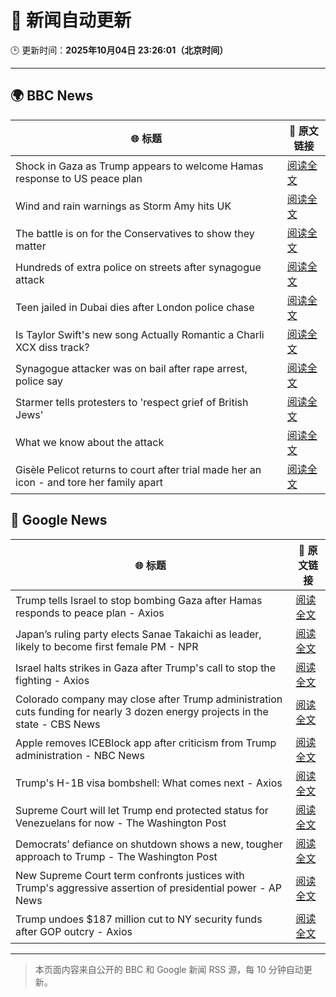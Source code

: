 # 🧠 新闻自动更新

🕒 更新时间：**2025年10月04日 23:26:01（北京时间）**

---

## 🌍 BBC News

| 🌐 标题 | 🔗 原文链接 |
|--------|-------------|
| Shock in Gaza as Trump appears to welcome Hamas response to US peace plan | [阅读全文](https://www.bbc.com/news/articles/c15k199j1x3o?at_medium=RSS&at_campaign=rss) |
| Wind and rain warnings as Storm Amy hits UK | [阅读全文](https://www.bbc.com/news/articles/c0lky9nn948o?at_medium=RSS&at_campaign=rss) |
| The battle is on for the Conservatives to show they matter | [阅读全文](https://www.bbc.com/news/articles/c864dzn827xo?at_medium=RSS&at_campaign=rss) |
| Hundreds of extra police on streets after synagogue attack | [阅读全文](https://www.bbc.com/news/articles/crkj50gd217o?at_medium=RSS&at_campaign=rss) |
| Teen jailed in Dubai dies after London police chase | [阅读全文](https://www.bbc.com/news/articles/c3e7yyjw77qo?at_medium=RSS&at_campaign=rss) |
| Is Taylor Swift's new song Actually Romantic a Charli XCX diss track? | [阅读全文](https://www.bbc.com/news/articles/ckg24xvyzxwo?at_medium=RSS&at_campaign=rss) |
| Synagogue attacker was on bail after rape arrest, police say | [阅读全文](https://www.bbc.com/news/articles/cly97ervz1zo?at_medium=RSS&at_campaign=rss) |
| Starmer tells protesters to 'respect grief of British Jews' | [阅读全文](https://www.bbc.com/news/articles/ckgy8kvvkp3o?at_medium=RSS&at_campaign=rss) |
| What we know about the attack | [阅读全文](https://www.bbc.com/news/articles/cd63p1djgd7o?at_medium=RSS&at_campaign=rss) |
| Gisèle Pelicot returns to court after trial made her an icon - and tore her family apart | [阅读全文](https://www.bbc.com/news/articles/cvg4l80gz7eo?at_medium=RSS&at_campaign=rss) |

## 📰 Google News

| 🌐 标题 | 🔗 原文链接 |
|--------|-------------|
| Trump tells Israel to stop bombing Gaza after Hamas responds to peace plan - Axios | [阅读全文](https://news.google.com/rss/articles/CBMif0FVX3lxTE1vUzN3NUNhdW5KdGZNLW0tdndmRk0tU3p3aDhxMkdHLW84YVJCTGR0RnFvTl8zVHNLU090NTBfMEpzN3JFbUQ1VERoV1phR1RRX1g0QXhnWmk3ektQTFdNZFBDcm8ydERPWVI3U01vaGZfMHR5cy1jTm5qV1NYLVE?oc=5) |
| Japan’s ruling party elects Sanae Takaichi as leader, likely to become first female PM - NPR | [阅读全文](https://news.google.com/rss/articles/CBMinAFBVV95cUxNaDZBOGt6YlJaMEhQWTkzbF8zX3ktbGVBbDhiaTJPZ0JFMTJsWUxRajk2M3ZNWVoyV2hiWGY2R2h2YWRjY2l0RE5lOWJpbWM4d1ZTWkhqN1ctenppdnFSRllZbHdWbFVJcFNIMDdSdzl2THB1dHoyTHNheEw5VHhVZk5ZU3gyUnYtUHdwR3VVMXZYdGNIdGh0M3laNkg?oc=5) |
| Israel halts strikes in Gaza after Trump's call to stop the fighting - Axios | [阅读全文](https://news.google.com/rss/articles/CBMiggFBVV95cUxOV0l0eW1melhVdVBTd3BVdGpMeXFIWkpYY0h3a19KWVFYY0tjblFidFA5T3UtLXR4SEVZMTZLT2RFdDdXaTR3Qm9sNllIcHVXYmh2emVSNHFDSW1vX3QxdjRLWnNyTmtnM1NDc3RzSi10YjFVRUFzMmxhTm5yQ3ctQzJR?oc=5) |
| Colorado company may close after Trump administration cuts funding for nearly 3 dozen energy projects in the state - CBS News | [阅读全文](https://news.google.com/rss/articles/CBMiigFBVV95cUxQMHA0SGZ6OVppSzJTQnlTT1I1RFktMUZmWk9oZGhDT2FvLVZ6eG5lNmNxb1ViTmd2a3ZLYm1RSDFLQk5lS2tiWDFKNl9UcHduLV8wVXZVY3BJamprQjFPeDZkU0RmeHFYUGZoVTYtRkNEc0lwRUdFQUpnQTBxa3o4NVdUcVJsb21haGc?oc=5) |
| Apple removes ICEBlock app after criticism from Trump administration - NBC News | [阅读全文](https://news.google.com/rss/articles/CBMiqAFBVV95cUxPMUJGMzAxaVVYS1hxMVpwWUZ1cHdXOExrbk5IUlgwLWUxdWwzcDZnTW56dWZTY0JSdXZsQ3JSUmJSRjVHRWdOb3c3WEx4cUxFeUdYblRZNjZBVXBxMjhWcGc1Zm4wQTl1WnY0WF9VbXlzR1NuUkFuNzVRVnJPdGh3eEpDSUFQN193aG5fdFRpT3VUYU1BdUYwaVd1U2pnMFhpTEFDOWpPd27SAVZBVV95cUxOSmxCalFMcjg5SnBFRDBfcXU5aGNmMFdyalAwckQ0ZzIxSHdFZjUyQ2FrRzhuWlo5elo4LW5VSFgzMjJnY2VreFZLdDl6X1Y2eFJoRkl3dw?oc=5) |
| Trump's H-1B visa bombshell: What comes next - Axios | [阅读全文](https://news.google.com/rss/articles/CBMicEFVX3lxTE9nQ3FSaFJrZUQyWTg1bWNVeHAzTGFROWhKMXJaWEZHMWFyeXVpSEdFdENONUVnT3U1cWJUM0ZSRGpGdnhhZUszS2RBdUY3YzJIaW1lQVBLWGNfdmZWcWQ5RGVvREtmNXVtY2ZmQ2hrQXE?oc=5) |
| Supreme Court will let Trump end protected status for Venezuelans for now - The Washington Post | [阅读全文](https://news.google.com/rss/articles/CBMilwFBVV95cUxOT2pRRVgzdXAyZFU5bVZHYUtDRkNkRDZEWFdPN2NZR3M3NnVhUXhlQ2ZLU0tzV2pxaUNHUGlSUXRGWXlwQVdtYlRwREZ4LTRBamZVdW1NeV9sLUQxd1V5NWhWTUxfZmtPMi1QU1VwUUxlR2RBQ0ExR2pvbVhsNmFwemM0Z0VnT2dOYzRsanZpWUhuWWlnZWVB?oc=5) |
| Democrats’ defiance on shutdown shows a new, tougher approach to Trump - The Washington Post | [阅读全文](https://news.google.com/rss/articles/CBMijwFBVV95cUxOeFlIal9SVEw0RzNQY0xUNWRGMW52VUQzNXZsQy1iZFZvclJ0UmxMYy1neVNfX3VTVVdObTNXNTJYX1VuWlRJTEcxaTFBT0ZYcjBYUmJNVWxkSkVmSExfQloxR0lxc0lLcjJuVld4T2Y2SkR6djB0WVJKU2NrWVgzRWgwWlZMaTMwZ2lmdUYwdw?oc=5) |
| New Supreme Court term confronts justices with Trump's aggressive assertion of presidential power - AP News | [阅读全文](https://news.google.com/rss/articles/CBMitwFBVV95cUxNemxSRmxoOS1SSzRNeDhIT3FvelV6OFAwb2phWHNNazRXemJ1M25NT0xQZEdSTkpBdXhLWUxEZ3U2VWlJd0F0MC1XbDZZQ0ppeVRKSElMenNHQ2tRbjFrLTktQnpEaWx6Z0xubXNkaHdWQ05kUkFGQzBUb3c4NEtoUVI5S0NWanNKY0ZfTU5uYURUdGJRNDd6WG02UVBnM1ZCZWdDYU1PLS1HUWk1a1B4b3JtUkxuTTg?oc=5) |
| Trump undoes $187 million cut to NY security funds after GOP outcry - Axios | [阅读全文](https://news.google.com/rss/articles/CBMijAFBVV95cUxPN1FaZ0h3bVI3MVdrOTBYQkNiS3F1Rkh2ek1sT0pwN3FtUXViNjlEWThiVWpYTk9NcmVVSDYyeHFsdWV0T3Zwc3Fac1RENUFucnE5RnJrcTh4aGpRVXJYRGV6U1V3NVBfZjRzMElNNUZQTnRkTkFxd3NQYkRsMVlKOThDVU5IMDhRUXN4eQ?oc=5) |

---
> 本页面内容来自公开的 BBC 和 Google 新闻 RSS 源，每 10 分钟自动更新。